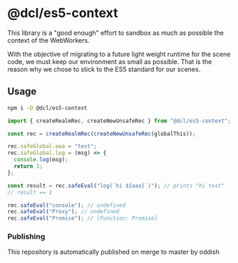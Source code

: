 # @dcl/es5-context

This library is a "good enough" effort to sandbox as much as possible the context of the WebWorkers.

With the objective of migrating to a future light weight runtime for the scene code, we must keep our environment as small as possible. That is the reason why we chose to stick to the ES5 standard for our scenes.

## Usage

```bash
npm i -D @dcl/es5-context
```

```ts
import { createRealmRec, createNewUnsafeRec } from "@dcl/es5-context";

const rec = createRealmRec(createNewUnsafeRec(globalThis));

rec.safeGlobal.aaa = "test";
rec.safeGlobal.log = (msg) => {
  console.log(msg);
  return 1;
};

const result = rec.safeEval("log(`hi ${aaa}`)"); // prints "hi test"
// result == 1

rec.safeEval("console"); // undefined
rec.safeEval("Proxy"); // undefined
rec.safeEval("Promise"); // [Function: Promise]
```

### Publishing

This repository is automatically published on merge to master by oddish
